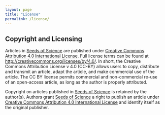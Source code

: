 ```yaml
---
layout: page   
title: "License"   
permalink: /license/   
---
```


## Copyright and Licensing

Articles in [Seeds of Science](https://www.theseedsofscience.org) are published under [Creative Commons Attribution 4.0 International License](http://creativecommons.org/licenses/by/4.0/). Full license terms can be found at http://creativecommons.org/licenses/by/4.0/. In short, the Creative Commons Attribution License v 4.0 (CC-BY) allows users to copy, distribute and transmit an article, adapt the article, and make commercial use of the article. The CC BY license permits commercial and non-commercial re-use of an open-access article, as long as the author is properly attributed.

Copyright on articles published in [Seeds of Science](https://www.theseedsofscience.org) is retained by the author(s). Authors grant [Seeds of Science](https://www.theseedsofscience.org) a right to publish an article under [Creative Commons Attribution 4.0 International License](http://creativecommons.org/licenses/by/4.0/) and identify itself as the original publisher. 
